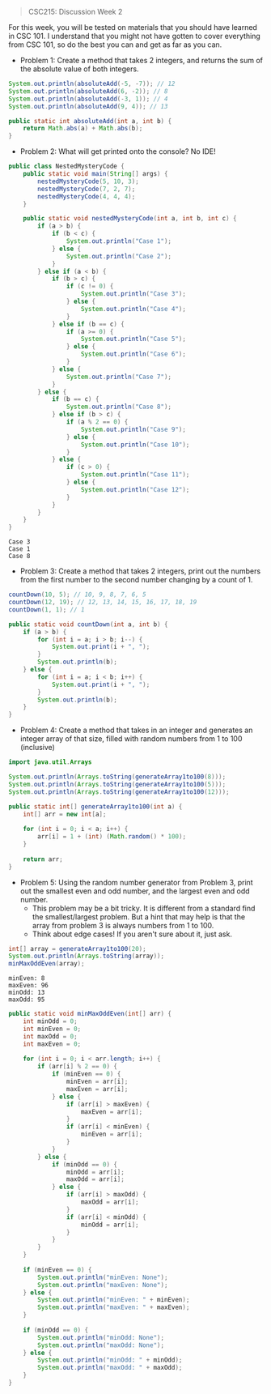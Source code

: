 <style> h1 { display: none; } </style>

> CSC215: Discussion Week 2

For this week, you will be tested on materials that you should have learned in CSC 101. I understand that you might not have gotten to cover everything from CSC 101, so do the best you can and get as far as you can.

- Problem 1: Create a method that takes 2 integers, and returns the sum of the absolute value of both integers.

```java
System.out.println(absoluteAdd(-5, -7)); // 12
System.out.println(absoluteAdd(6, -2)); // 8
System.out.println(absoluteAdd(-3, 1)); // 4
System.out.println(absoluteAdd(9, 4)); // 13
```
```java
public static int absoluteAdd(int a, int b) {
    return Math.abs(a) + Math.abs(b);
}
```
- Problem 2: What will get printed onto the console? No IDE!

```java
public class NestedMysteryCode {
    public static void main(String[] args) {
        nestedMysteryCode(5, 10, 3);
        nestedMysteryCode(7, 2, 7);
        nestedMysteryCode(4, 4, 4);
    }

    public static void nestedMysteryCode(int a, int b, int c) {
        if (a > b) {
            if (b < c) {
                System.out.println("Case 1");
            } else {
                System.out.println("Case 2");
            }
        } else if (a < b) {
            if (b > c) {
                if (c != 0) {
                    System.out.println("Case 3");
                } else {
                    System.out.println("Case 4");
                }
            } else if (b == c) {
                if (a >= 0) {
                    System.out.println("Case 5");
                } else {
                    System.out.println("Case 6");
                }
            } else {
                System.out.println("Case 7");
            }
        } else {
            if (b == c) {
                System.out.println("Case 8");
            } else if (b > c) {
                if (a % 2 == 0) {
                    System.out.println("Case 9");
                } else {
                    System.out.println("Case 10");
                }
            } else {
                if (c > 0) {
                    System.out.println("Case 11");
                } else {
                    System.out.println("Case 12");
                }
            }
        }
    }
}
```
```
Case 3
Case 1
Case 8
```
- Problem 3: Create a method that takes 2 integers, print out the numbers from the first number to the second number changing by a count of 1.

```java
countDown(10, 5); // 10, 9, 8, 7, 6, 5
countDown(12, 19); // 12, 13, 14, 15, 16, 17, 18, 19
countDown(1, 1); // 1
```
```java
public static void countDown(int a, int b) {
    if (a > b) {
        for (int i = a; i > b; i--) {
            System.out.print(i + ", ");
        }
        System.out.println(b);
    } else {
        for (int i = a; i < b; i++) {
            System.out.print(i + ", ");
        }
        System.out.println(b);
    }
}
```
- Problem 4: Create a method that takes in an integer and generates an integer array of that size, filled with random numbers from 1 to 100 (inclusive)

```java
import java.util.Arrays
```
```java
System.out.println(Arrays.toString(generateArray1to100(8)));
System.out.println(Arrays.toString(generateArray1to100(5)));
System.out.println(Arrays.toString(generateArray1to100(12)));
```
```java
public static int[] generateArray1to100(int a) {
    int[] arr = new int[a];
    
    for (int i = 0; i < a; i++) {
        arr[i] = 1 + (int) (Math.random() * 100);
    }
    
    return arr;
}
```
- Problem 5: Using the random number generator from Problem 3, print out the smallest even and odd number, and the largest even and odd number.
    - This problem may be a bit tricky. It is different from a standard find the smallest/largest problem. But a hint that may help is that the array from problem 3 is always numbers from 1 to 100.
    - Think about edge cases! If you aren't sure about it, just ask.

```java
int[] array = generateArray1to100(20);
System.out.println(Arrays.toString(array));
minMaxOddEven(array);
```
```
minEven: 8
maxEven: 96
minOdd: 13
maxOdd: 95
```
```java
public static void minMaxOddEven(int[] arr) {
    int minOdd = 0;
    int minEven = 0;
    int maxOdd = 0;
    int maxEven = 0;
    
    for (int i = 0; i < arr.length; i++) {
        if (arr[i] % 2 == 0) {
            if (minEven == 0) {
                minEven = arr[i];
                maxEven = arr[i];
            } else {
                if (arr[i] > maxEven) {
                    maxEven = arr[i];
                }
                if (arr[i] < minEven) {
                    minEven = arr[i];
                }
            }
        } else {
            if (minOdd == 0) {
                minOdd = arr[i];
                maxOdd = arr[i];
            } else {
                if (arr[i] > maxOdd) {
                    maxOdd = arr[i];
                }
                if (arr[i] < minOdd) {
                    minOdd = arr[i];
                }
            }
        }
    }
    
    if (minEven == 0) {
        System.out.println("minEven: None");
        System.out.println("maxEven: None");
    } else {
        System.out.println("minEven: " + minEven);
        System.out.println("maxEven: " + maxEven);
    }
    
    if (minOdd == 0) {
        System.out.println("minOdd: None");
        System.out.println("maxOdd: None");
    } else {
        System.out.println("minOdd: " + minOdd);
        System.out.println("maxOdd: " + maxOdd);
    }
}
```